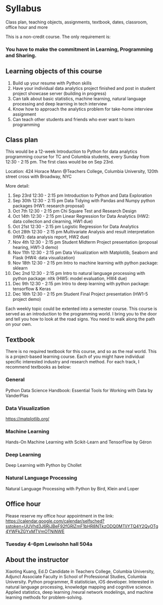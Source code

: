 # Syllabus
Class plan, teaching objects, assignments, textbook, dates, classroom, office hour and more

This is a non-credit course. The only requirement is: 
### You have to make the commitment in Learning, Programming and Sharing.

## Learning objects of this course

1. Build up your resume with Python skills
2. Have your individual data analytics project finished and post in student project showcase server (building in progress)
3. Can talk about basic statistics, machine learning, natural language processing and deep learning in tech interview
4. Know how to approach the analytics problem for take-home interview assignment
4. Can teach other students and friends who ever want to learn programming

## Class plan
This would be a 12-week Introduction to Python for data analytics programming course for TC and Columbia students, every Sunday from 12:30 - 2:15 pm. The first class would be on Sep 23rd.

Location: 424 Horace Mann @Teachers College, Columbia University, 120th street cross with Broadway, NYC

More detail:
1. Sep 23rd 12:30 - 2:15 pm Introduction to Python and Data Exploration
2. Sep 30th 12:30 - 2:15 pm Data Tidying with Pandas and Numpy python packages (HW1: research proposal)
3. Oct 7th 12:30 - 2:15 pm Chi Square Test and Research Design
4. Oct 14th 12:30 - 2:15 pm Linear Regression for Data Analytics (HW2: data collection and clearning, HW1 due)
5. Oct 21st 12:30 - 2:15 pm Logistic Regression for Data Analytics
6. Oct 28th 12:30 - 2:15 pm Multivariate Analysis and result interpretation (HW3: data analysis report, HW2 due)
7. Nov 4th 12:30 - 2:15 pm Student Midterm Project presentation (proposal hearing, HW1-3 demo)
8. Nov 11th 12:30 - 2:15 pm Data Visualization with Matplotlib, Seaborn and Flask (HW4: data visualization)
9. Nov 18th 12:30 - 2:15 pm Intro to machine learning with python package: sklearn
10. Dec 2nd 12:30 - 2:15 pm Intro to natural language processing with python package: nltk (HW5: model evaluation, HW4 due)
11. Dec 9th 12:30 - 2:15 pm Intro to deep learning with python package: tensorflow & Keras
12. Dec 16th 12:30 - 2:15 pm Student Final Project presentation (HW1-5 project demo)

Each weekly topic could be extented into a semester course. This course is served as an introduction to the programming world. I bring you to the door and tell you how to look at the road signs. You need to walk along the path on your own.

## Textbook
There is no required textbook for this course, and so as the real world. 
This is a project-based learning course. Each of you might have individual specific interested industry and research method. For each track, I recommend textbooks as below:
### General
Python Data Science Handbook: Essential Tools for Working with Data by VanderPlas
### Data Visualization
https://matplotlib.org/
### Machine Learning
Hands-On Machine Learning with Scikit-Learn and TensorFlow by Géron
### Deep Learning
Deep Learning with Python by Chollet
### Natural Language Processing
Natural Language Processing with Python by Bird, Klein and Loper


## Office hour
Please reserve my office hour appointment in the link:
https://calendar.google.com/calendar/selfsched?sstoken=UUVhd3J6RjJBeF92fGRlZmF1bHR8NTkzODQ0MTliYTQ4Y2QyOTg4YWFkZGYxMTVmOTNiNWE
### Tuesday 4-6pm Lewisohn hall 504a 


## About the instructor
Xiaoting Kuang, Ed.D Candidate in Teachers College, Columbia University, Adjunct Associate Faculty in School of Professional Studies, Columbia University. 
Python programmer, R statistician, iOS developer. Interested in natural language processing, knowledge mapping and cognitive science. Applied statistics, deep learning /neural network modelings, and machine learning methods for problem-solving.
